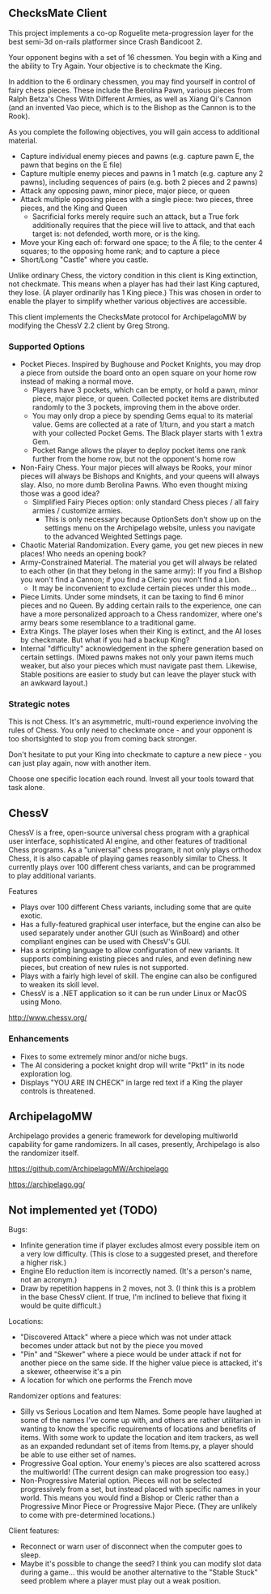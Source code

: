 ## ChecksMate Client

This project implements a co-op Roguelite meta-progression layer for the best semi-3d on-rails platformer since Crash Bandicoot 2.

Your opponent begins with a set of 16 chessmen. You begin with a King and the ability to Try Again. Your objective is to checkmate the King.

In addition to the 6 ordinary chessmen, you may find yourself in control of fairy chess pieces. These include the Berolina Pawn, various pieces from Ralph Betza's Chess With Different Armies, as well as Xiang Qi's Cannon (and an invented Vao piece, which is to the Bishop as the Cannon is to the Rook).

As you complete the following objectives, you will gain access to additional material.

 - Capture individual enemy pieces and pawns (e.g. capture pawn E, the pawn that begins on the E file)
 - Capture multiple enemy pieces and pawns in 1 match (e.g. capture any 2 pawns), including sequences of pairs (e.g. both 2 pieces and 2 pawns)
 - Attack any opposing pawn, minor piece, major piece, or queen
 - Attack multiple opposing pieces with a single piece: two pieces, three pieces, and the King and Queen
   - Sacrificial forks merely require such an attack, but a True fork additionally requires that the piece will live to attack, and that each target is: not defended, worth more, or is the king.
 - Move your King each of: forward one space; to the A file; to the center 4 squares; to the opposing home rank; and to capture a piece
 - Short/Long "Castle" where you castle.

Unlike ordinary Chess, the victory condition in this client is King extinction, not checkmate. This means when a player has had their last King captured, they lose. (A player ordinarily has 1 King piece.) This was chosen in order to enable the player to simplify whether various objectives are accessible.

This client implements the ChecksMate protocol for ArchipelagoMW by modifying the ChessV 2.2 client by Greg Strong.

### Supported Options

 - Pocket Pieces. Inspired by Bughouse and Pocket Knights, you may drop a piece from outside the board onto an open square on your home row instead of making a normal move.
   - Players have 3 pockets, which can be empty, or hold a pawn, minor piece, major piece, or queen. Collected pocket items are distributed randomly to the 3 pockets, improving them in the above order.
   - You may only drop a piece by spending Gems equal to its material value. Gems are collected at a rate of 1/turn, and you start a match with your collected Pocket Gems. The Black player starts with 1 extra Gem.
   - Pocket Range allows the player to deploy pocket items one rank further from the home row, but not the opponent's home row
 - Non-Fairy Chess. Your major pieces will always be Rooks, your minor pieces will always be Bishops and Knights, and your queens will always slay. Also, no more dumb Berolina Pawns. Who even thought mixing those was a good idea?
   - Simplified Fairy Pieces option: only standard Chess pieces / all fairy armies / customize armies.
     - This is only necessary because OptionSets don't show up on the settings menu on the Archipelago website, unless you navigate to the advanced Weighted Settings page.
 - Chaotic Material Randomization. Every game, you get new pieces in new places! Who needs an opening book?
 - Army-Constrained Material. The material you get will always be related to each other (in that they belong in the same army): If you find a Bishop you won't find a Cannon; if you find a Cleric you won't find a Lion.
   - It may be inconvenient to exclude certain pieces under this mode...
 - Piece Limits. Under some mindsets, it can be taxing to find 6 minor pieces and no Queen. By adding certain rails to the experience, one can have a more personalized approach to a Chess randomizer, where one's army bears some resemblance to a traditional game.
 - Extra Kings. The player loses when their King is extinct, and the AI loses by checkmate. But what if you had a backup King?
 - Internal "difficulty" acknowledgement in the sphere generation based on certain settings. (Mixed pawns makes not only your pawn items much weaker, but also your pieces which must navigate past them. Likewise, Stable positions are easier to study but can leave the player stuck with an awkward layout.)

### Strategic notes

This is not Chess. It's an asymmetric, multi-round experience involving the rules of Chess. You only need to checkmate once - and your opponent is too shortsighted to stop you from coming back stronger.

Don't hesitate to put your King into checkmate to capture a new piece - you can just play again, now with another item.

Choose one specific location each round. Invest all your tools toward that task alone.

## ChessV

ChessV is a free, open-source universal chess program with a graphical user interface, sophisticated AI engine, and other features of traditional Chess programs. As a "universal" chess program, it not only plays orthodox Chess, it is also capable of playing games reasonbly similar to Chess. It currently plays over 100 different chess variants, and can be programmed to play additional variants.

Features
 - Plays over 100 different Chess variants, including some that are quite exotic.
 - Has a fully-featured graphical user interface, but the engine can also be used separately under another GUI (such as WinBoard) and other compliant engines can be used with ChessV's GUI.
 - Has a scripting language to allow configuration of new variants. It supports combining existing pieces and rules, and even defining new pieces, but creation of new rules is not supported.
 - Plays with a fairly high level of skill. The engine can also be configured to weaken its skill level.
 - ChessV is a .NET application so it can be run under Linux or MacOS using Mono.

http://www.chessv.org/

### Enhancements

 - Fixes to some extremely minor and/or niche bugs.
 - The AI considering a pocket knight drop will write "Pkt1" in its node exploration log.
 - Displays "YOU ARE IN CHECK" in large red text if a King the player controls is threatened.

## ArchipelagoMW

Archipelago provides a generic framework for developing multiworld capability for game randomizers. In all cases, presently, Archipelago is also the randomizer itself.

https://github.com/ArchipelagoMW/Archipelago

https://archipelago.gg/

## Not implemented yet (TODO)

Bugs:

 - Infinite generation time if player excludes almost every possible item on a very low difficulty. (This is close to a suggested preset, and therefore a higher risk.)
 - Engine Elo reduction item is incorrectly named. (It's a person's name, not an acronym.)
 - Draw by repetition happens in 2 moves, not 3. (I think this is a problem in the base ChessV client. If true, I'm inclined to believe that fixing it would be quite difficult.)

Locations:

 - "Discovered Attack" where a piece which was not under attack becomes under attack but not by the piece you moved
 - "Pin" and "Skewer" where a piece would be under attack if not for another piece on the same side. If the higher value piece is attacked, it's a skewer, otheerwise it's a pin
 - A location for which one performs the French move

Randomizer options and features:

 - Silly vs Serious Location and Item Names. Some people have laughed at some of the names I've come up with, and others are rather utilitarian in wanting to know the specific requirements of locations and benefits of items. With some work to update the location and item trackers, as well as an expanded redundant set of items from Items.py, a player should be able to use either set of names.
 - Progressive Goal option. Your enemy's pieces are also scattered across the multiworld! (The current design can make progression too easy.)
 - Non-Progressive Material option. Pieces will not be selected progressively from a set, but instead placed with specific names in your world. This means you would find a Bishop or Cleric rather than a Progressive Minor Piece or Progressive Major Piece. (They are unlikely to come with pre-determined locations.)
 

Client features:

 - Reconnect or warn user of disconnect when the computer goes to sleep.
 - Maybe it's possible to change the seed? I think you can modify slot data during a game... this would be another alternative to the "Stable Stuck" seed problem where a player must play out a weak position.
